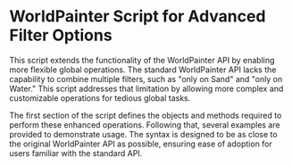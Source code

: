 # WorldPainter Script for Advanced Filter Options

This script extends the functionality of the WorldPainter API by enabling more flexible global operations. The standard WorldPainter API lacks the capability to combine multiple filters, such as "only on Sand" and "only on Water." This script addresses that limitation by allowing more complex and customizable operations for tedious global tasks.

The first section of the script defines the objects and methods required to perform these enhanced operations. Following that, several examples are provided to demonstrate usage. The syntax is designed to be as close to the original WorldPainter API as possible, ensuring ease of adoption for users familiar with the standard API.
